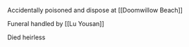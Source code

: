 Accidentally poisoned and dispose at [[Doomwillow Beach]]

Funeral handled by [[Lu Yousan]]

Died heirless